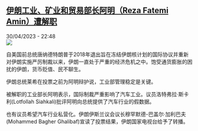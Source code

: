 <!--1682889307000-->
[伊朗工业、矿业和贸易部长阿明（Reza Fatemi Amin）遭解职](https://www.rfi.fr/cn/%E4%BA%9A%E6%B4%B2/20230430-%E4%BC%8A%E6%9C%97%E5%B7%A5%E4%B8%9A-%E7%9F%BF%E4%B8%9A%E5%92%8C%E8%B4%B8%E6%98%93%E9%83%A8%E9%95%BF%E9%98%BF%E6%98%8E-reza-fatemi-amin-%E9%81%AD%E8%A7%A3%E8%81%8C)
------

<div>30/04/2023 - 22:48</div><img src="https://s.rfi.fr/media/display/32c3c4f8-e798-11ed-8e4e-005056bf30b7/w:1280/p:16x9/21422913lpw-21423572-article-jpg_7769986_0_139529_449572_852268_246771.png"><p><strong></strong></p><div><p>自美国前总统唐纳德特朗普于2018年退出旨在冻结伊朗核计划的国际协议并重新对伊朗实施严厉制裁以来，伊朗一直处于严重的经济危机之中。饱受通货膨胀的困扰的伊朗，货币贬值、民不聊生。</p><p>伊朗总统莱希在投票之前为阿明辩护说，工业部管理稳定是关键。</p><p>被解职的工业部长阿明表示，国际制裁严重影响了汽车工业。议员洛特弗拉·斯卡利(Lotfollah Siahkali)批评阿明向总统提供了汽车行业的假数据。</p><p>也有议员希望汽车行业私营化。伊朗伊斯兰议会议长穆罕默德-巴盖尔·加利巴夫(Mohammed Bagher Ghalibaf)宣读了投票结果，伊朗国家电视台给予了转播。</p><p> </p><div data-selfpromo-newsletter></div><div data-selfpromo-app></div></div>
